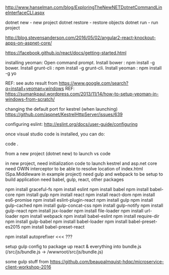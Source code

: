 http://www.hanselman.com/blog/ExploringTheNewNETDotnetCommandLineInterfaceCLI.aspx

dotnet new - new project
dotnet restore - restore objects
dotnet run - run project

http://blog.stevensanderson.com/2016/05/02/angular2-react-knockout-apps-on-aspnet-core/

https://facebook.github.io/react/docs/getting-started.html

installing yeoman:
Open command prompt.
Install bower : npm install -g bower.
Install grunt-cli : npm install -g grunt-cli.
Install yeoman : npm install -g yo

REF: see auto result from https://www.google.com/search?q=install+yeoman+windows
REF: https://sumankpaul.wordpress.com/2013/11/14/how-to-setup-yeoman-in-windows-from-scratch/

changing the default port for kestrel (when launching)
https://github.com/aspnet/KestrelHttpServer/issues/639

configuring eslint:
http://eslint.org/docs/user-guide/configuring

once visual studio code is installed, you can do:

code .

from a new project (dotnet new) to launch vs code

in new project, need initialization code to launch kestrel and asp.net core
need OWIN interceptor to be able to resolve location of index.html (Spa.Middleware in example project)
need gulp and webpack to be setup to build application
need babel, gulp, react, other packages

npm install graceful-fs
npm install eslint
npm install babel
npm install babel-core
npm install gulp
npm install react
npm install react-dom
npm install es6-promise
npm install eslint-plugin-react
npm install gulp
npm install gulp-cached
npm install gulp-concat-css
npm install gulp-notify
npm install gulp-react
npm install jsx-loader
npm install file-loader
npm install url-loader
npm install webpack
npm install babel-eslint
npm install require-dir
npm install gulp-babel
npm install babel-loader
npm install babel-preset-es2015
npm install babel-preset-react

npm install autoprefixer   <<< ???

setup gulp config to package up react & everything into bundle.js (/src/js/bundle.js -> /wwwroot/src/js/bundle.js)

some gulp stuff from https://github.com/beaupalmquist-hdqc/microservice-client-workshop-2016
